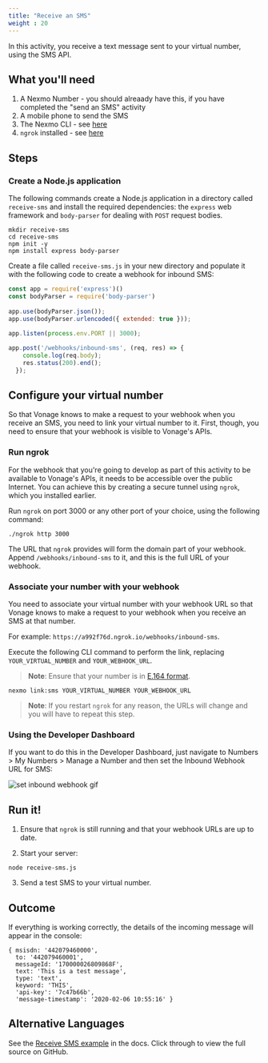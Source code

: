 ```yaml
---
title: "Receive an SMS"
weight : 20
---
```


In this activity, you receive a text message sent to your virtual number, using the SMS API.

## What you'll need

1. A Nexmo Number - you should alreaady have this, if you have completed the "send an SMS" activity
2. A mobile phone to send the SMS
3. The Nexmo CLI - see [here](/basic-concepts/nexmo-cli)
3. `ngrok` installed - see [here](/basic-concepts/ngrok)

## Steps

### Create a Node.js application

The following commands create a Node.js application in a directory called `receive-sms` and install the required dependencies: the `express` web framework and `body-parser` for dealing with `POST` request bodies. 

```
mkdir receive-sms
cd receive-sms
npm init -y
npm install express body-parser
```

Create a file called `receive-sms.js` in your new directory and populate it with the following code to create a webhook for inbound SMS:


```js
const app = require('express')()
const bodyParser = require('body-parser')
 
app.use(bodyParser.json());
app.use(bodyParser.urlencoded({ extended: true }));
 
app.listen(process.env.PORT || 3000);

app.post('/webhooks/inbound-sms', (req, res) => {
    console.log(req.body);
    res.status(200).end();
  });
```

## Configure your virtual number

So that Vonage knows to make a request to your webhook when you receive an SMS, you need to link your virtual number to it. First, though, you need to ensure that your webhook is visible to Vonage's APIs.


### Run ngrok

For the webhook that you're going to develop as part of this activity to be available to Vonage's APIs, it needs to be accessible over the public Internet. You can achieve this by creating a secure tunnel using `ngrok`, which you installed earlier.

Run `ngrok` on port 3000 or any other port of your choice, using the following command:

```
./ngrok http 3000
```

The URL that `ngrok` provides will form the domain part of your webhook. Append `/webhooks/inbound-sms` to it, and this is the full URL of your webhook.


### Associate your number with your webhook

You need to associate your virtual number with your webhook URL so that Vonage knows to make a request to your webhook when you receive an SMS at that number. 

For example: `https://a992f76d.ngrok.io/webhooks/inbound-sms`.

Execute the following CLI command to perform the link, replacing `YOUR_VIRTUAL_NUMBER` and `YOUR_WEBHOOK_URL`.

> **Note**: Ensure that your number is in [E.164 format](/basic-concepts/number-format/). 

```
nexmo link:sms YOUR_VIRTUAL_NUMBER YOUR_WEBHOOK_URL
```

> **Note**: If you restart `ngrok` for any reason, the URLs will change and you will have to repeat this step. 


### Using the Developer Dashboard

If you want to do this in the Developer Dashboard, just navigate to Numbers > My Numbers > Manage a Number and then set the Inbound Webhook URL for SMS:

![set inbound webhook gif](/images/dashboard-set-sms-webhook.png)


## Run it!

1. Ensure that `ngrok` is still running and that your webhook URLs are up to date.

2. Start your server:

  ```
  node receive-sms.js
  ```

3. Send a test SMS to your virtual number.


## Outcome

If everything is working correctly, the details of the incoming message will appear in the console:

```
{ msisdn: '442079460000',
  to: '442079460001',
  messageId: '170000026809868F',
  text: 'This is a test message',
  type: 'text',
  keyword: 'THIS',
  'api-key': '7c47b66b',
  'message-timestamp': '2020-02-06 10:55:16' }
```


## Alternative Languages

See the [Receive SMS example](https://developer.nexmo.com/messaging/sms/code-snippets/receive-an-sms) in the docs. Click through to view the full source on GitHub.